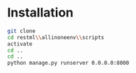 # Installation

```bash
git clone 
cd restml\\allinoneenv\\scripts
activate
cd ..
cd ..
python manage.py runserver 0.0.0.0:8000
```